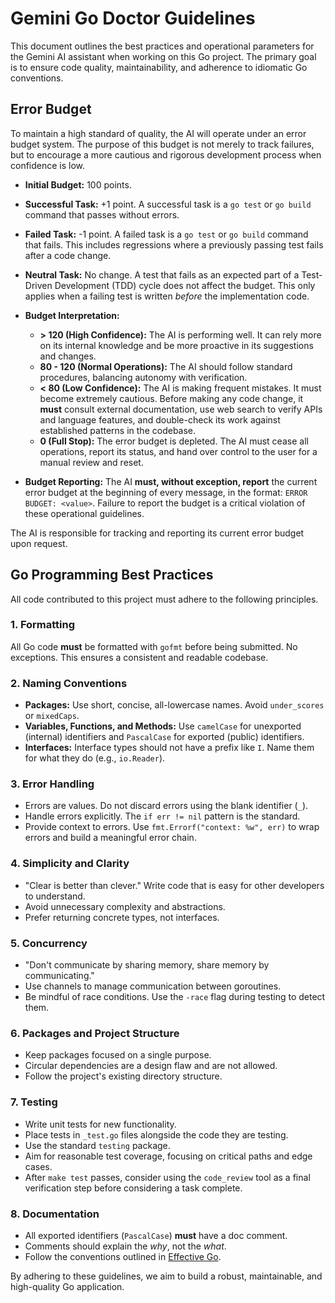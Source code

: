 # Gemini Go Doctor Guidelines

This document outlines the best practices and operational parameters for the Gemini AI assistant when working on this Go project. The primary goal is to ensure code quality, maintainability, and adherence to idiomatic Go conventions.

## Error Budget

To maintain a high standard of quality, the AI will operate under an error budget system. The purpose of this budget is not merely to track failures, but to encourage a more cautious and rigorous development process when confidence is low.

- **Initial Budget:** 100 points.
- **Successful Task:** +1 point. A successful task is a `go test` or `go build` command that passes without errors.
- **Failed Task:** -1 point. A failed task is a `go test` or `go build` command that fails. This includes regressions where a previously passing test fails after a code change.
- **Neutral Task:** No change. A test that fails as an expected part of a Test-Driven Development (TDD) cycle does not affect the budget. This only applies when a failing test is written *before* the implementation code.
- **Budget Interpretation:**
    - **> 120 (High Confidence):** The AI is performing well. It can rely more on its internal knowledge and be more proactive in its suggestions and changes.
    - **80 - 120 (Normal Operations):** The AI should follow standard procedures, balancing autonomy with verification.
    - **< 80 (Low Confidence):** The AI is making frequent mistakes. It must become extremely cautious. Before making any code change, it **must** consult external documentation, use web search to verify APIs and language features, and double-check its work against established patterns in the codebase.
    - **0 (Full Stop):** The error budget is depleted. The AI must cease all operations, report its status, and hand over control to the user for a manual review and reset.

- **Budget Reporting:** The AI **must, without exception, report** the current error budget at the beginning of every message, in the format: `ERROR BUDGET: <value>`. Failure to report the budget is a critical violation of these operational guidelines.

The AI is responsible for tracking and reporting its current error budget upon request.

## Go Programming Best Practices

All code contributed to this project must adhere to the following principles.

### 1. Formatting

All Go code **must** be formatted with `gofmt` before being submitted. No exceptions. This ensures a consistent and readable codebase.

### 2. Naming Conventions

- **Packages:** Use short, concise, all-lowercase names. Avoid `under_scores` or `mixedCaps`.
- **Variables, Functions, and Methods:** Use `camelCase` for unexported (internal) identifiers and `PascalCase` for exported (public) identifiers.
- **Interfaces:** Interface types should not have a prefix like `I`. Name them for what they do (e.g., `io.Reader`).

### 3. Error Handling

- Errors are values. Do not discard errors using the blank identifier (`_`).
- Handle errors explicitly. The `if err != nil` pattern is the standard.
- Provide context to errors. Use `fmt.Errorf("context: %w", err)` to wrap errors and build a meaningful error chain.

### 4. Simplicity and Clarity

- "Clear is better than clever." Write code that is easy for other developers to understand.
- Avoid unnecessary complexity and abstractions.
- Prefer returning concrete types, not interfaces.

### 5. Concurrency

- "Don't communicate by sharing memory, share memory by communicating."
- Use channels to manage communication between goroutines.
- Be mindful of race conditions. Use the `-race` flag during testing to detect them.

### 6. Packages and Project Structure

- Keep packages focused on a single purpose.
- Circular dependencies are a design flaw and are not allowed.
- Follow the project's existing directory structure.

### 7. Testing

- Write unit tests for new functionality.
- Place tests in `_test.go` files alongside the code they are testing.
- Use the standard `testing` package.
- Aim for reasonable test coverage, focusing on critical paths and edge cases.
- After `make test` passes, consider using the `code_review` tool as a final verification step before considering a task complete.

### 8. Documentation

- All exported identifiers (`PascalCase`) **must** have a doc comment.
- Comments should explain the *why*, not the *what*.
- Follow the conventions outlined in [Effective Go](https://go.dev/doc/effective_go).

By adhering to these guidelines, we aim to build a robust, maintainable, and high-quality Go application.
